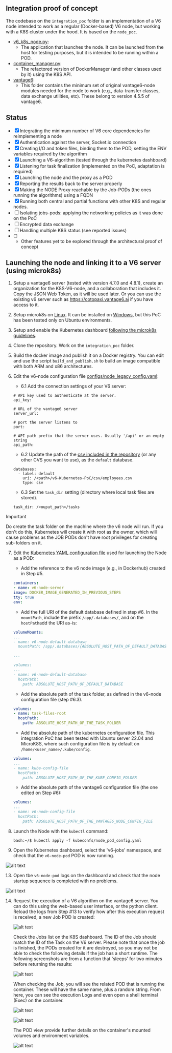 ## Integration proof of concept

The codebase on the `integration_poc` folder is an implementation of a V6 node intended to work as a regular (Docker-based) V6 node, but working with a K8S cluster under the hood. It is based on the `node_poc`.

- [v6_k8s_node.py](v6_k8s_node.py):
	- The application that launches the node. It can be launched from the host for testing purposes, but it is intended to be running within a POD.
- [container_manager.py](container_manager.py):
	- The refactored version of DockerManager (and other classes used by it) using the K8S API.
- [vantage6](vantage6):
	- This folder contains the minimum set of original vantage6-node modules needed for the node to work (e.g., data-transfer classes, data exchange utilities, etc). These belong to version 4.5.5 of vantage6.


## Status

- [x] Integrating the minimum number of V6 core dependencies for reimplementing a node
- [x] Authentication against the server, Socket.io connection
- [x] Creating I/O and token files, binding them to the POD, setting the ENV variables required by the algorithm
- [x] Launching a V6-algorithm (tested through the kubernetes dashboard)
- [X] Listening for task finalization (implemented on the PoC, adaptation is required)
- [X] Launching the node and the proxy as a POD
- [X] Reporting the results back to the server properly
- [X] Making the NODE Proxy reachable by the Job-PODs (the ones running the algorithms) using a FQDN
- [X] Running both central and partial functions with other K8S and regular nodes.
- [ ] Isolating jobs-pods: applying the networking policies as it was done on the PoC
- [ ] Encrypted data exchange
- [ ] Handling multiple K8S status (see reported issues)
- [ ] + Other features yet to be explored through the architectural proof of concept


## Launching the node and linking it to a V6 server (using microk8s)

1. Setup a vantage6 server (tested with version 4.7.0 and 4.8.1), create an organization for the K8S-V6-node, and a collaboration that includes it. Copy the JSON Web Token, as it will be used later. Or you can use the existing v6 server such as https://cotopaxi.vantage6.ai if you have access to it.

2. Setup microk8s on [Linux](https://ubuntu.com/tutorials/install-a-local-kubernetes-with-microk8s#1-overview). It can be installed on [Windows](https://microk8s.io/docs/install-windows), but this PoC has been tested only on Ubuntu environments.

3. Setup and enable the Kubernetes dashboard [following the microk8s guidelines](https://microk8s.io/docs/addon-dashboard).

4. Clone the repository. Work on the `integration_poc` folder.

5. Build the docker image and publish it on a Docker registry. You can edit and use the script `build_and_publish.sh` to build an image compatible with both ARM and x86 architectures.

6. Edit the v6-node configuration file [configs/node_legacy_config.yaml](configs/node_legacy_config.yaml):

    - 6.1 Add the connection settings of your V6 server:

	```
	# API key used to authenticate at the server.
	api_key:

	# URL of the vantage6 server
	server_url:

	# port the server listens to
	port:

	# API path prefix that the server uses. Usually '/api' or an empty string
	api_path:

	```

    - 6.2 Update the path of the [csv included in the repository](../csv/employees.csv) (or any other CVS you want to use), as the `default` database.

	```
	databases:
	  - label: default
	    uri: /<path>/v6-Kubernetes-PoC/csv/employees.csv
	    type: csv
	```


    - 6.3 Set the `task_dir` setting (directory where local task files are stored).

	```
	task_dir: /<ouput_path>/tasks
	```

> [!IMPORTANT]
> Do create the task folder on the machine where the v6 node will run. If you don't do this, Kubernetes will create it with root as the owner, which will cause problems as the JOB PODs don't have root privileges for creating sub-folders on it.

7.  Edit the [Kubernetes YAML configuration file](kubeconfs/node_pod_config.yaml) used for launching the Node as a POD:

	- Add the reference to the v6 node image (e.g., in Dockerhub) created in Step #5.

	```YAML
	containers:
	- name: v6-node-server
	image: DOCKER_IMAGE_GENERATED_IN_PREVIOUS_STEPS
	tty: true
	env:
	```

	- Add the full URI of the default database defined in step #6. In the `mountPath`, include the prefix `/app/.databases/`, and on the `hostPath`add the URI as-is:

	```YAML
    volumeMounts:
    ...
    - name: v6-node-default-database
      mountPath: /app/.databases/{ABSOLUTE_HOST_PATH_OF_DEFAULT_DATABASE}

	...

    volumes:
    ...
	- name: v6-node-default-database
	  hostPath:
	    path: ABSOLUTE_HOST_PATH_OF_DEFAULT_DATABASE

	```

	- Add the absolute path of the task folder, as defined in the v6-node configuration file (step #6.3).
	```YAML
	volumes:
	- name: task-files-root
	  hostPath:
	    path: ABSOLUTE_HOST_PATH_OF_THE_TASK_FOLDER
	```

	- Add the absolute path of the kubernetes configuration file. This integration PoC has been tested with Ubuntu server 22.04 and MicroK8S, where such configuration file is by default on `/home/<user_name>/.kube/config`.

	```YAML
    volumes:
    ...
	- name: kube-config-file
	  hostPath:
	    path: ABSOLUTE_HOST_PATH_OF_THE_KUBE_CONFIG_FOLDER
	```

	- Add the absolute path of the vantage6 configuration file (the one edited on Step #6):
	```YAML
    volumes:
    ...
	- name: v6-node-config-file
	  hostPath:
	    path: ABSOLUTE_HOST_PATH_OF_THE_VANTAGE6_NODE_CONFIG_FILE

    ```

1.  Launch the Node with the `kubectl` command:

	```
	bash:~/$ kubectl apply -f kubeconfs/node_pod_config.yaml

	```

2.  Open the Kubernetes dashboard, select the 'v6-jobs' namespace, and check that the `v6-node-pod` POD is now running.

![alt text](img/pods-list.png)


13. Open tbe `v6-node-pod` logs on the dashboard and check that the node startup sequence is completed with no problems.

![alt text](img/node-pod-logs.png)


14. Request the execution of a V6 algorithm on the vantage6 server. You can do this using the web-based user interface, or the python client. Reload the logs from Step #13 to verify how after this execution request is received, a new Job POD is created:

	![alt text](img/request_n_result_log.png)

	Check the Jobs list on the K8S dashboard. The ID of the Job should match the ID of the Task on the V6 server. Please note that once the job is finished, the PODs created for it are destroyed, so you may not be able to check the following details if the job has a short runtime. The following screenshots are from a function that 'sleeps' for two minutes before returning the results:

	![alt text](img/job_creation.png)

	When checking the Job, you will see the related POD that is running the container. These will have the same name, plus a random string. From here, you can see the execution Logs and even open a shell terminal (Exec) on the container.

	![alt text](img/job_pod.png)

	![alt text](img/alg_logs.png)

	The POD view provide further details on the container's mounted volumes and environment variables.

	![alt text](img/pod_details.png)
